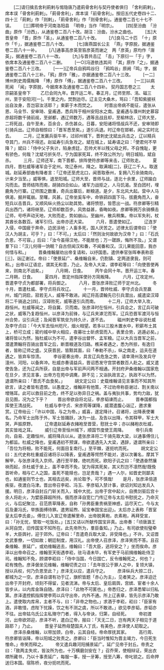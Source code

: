<!-- { "loadSidebar": true } -->
　　[二]请归擒去舍利萴剌与惕隐唐乃遣萴骨舍利与契丹使者俱归　「舍利萴剌」，席本误「骨舍利萴剌」。「萴骨舍利」，席本误「前骨舍利」。按旧五代史卷四十二、四十三「萴剌」作「则剌」，「萴骨舍利」作「则骨舍利」。通鉴卷二百七十七不误。
　　[三]葬明帝于河南洛阳县　「明帝」当作「明宗」。
　　[四]至汾曲　「汾曲」原作「汾西」，从通鉴卷二百八十改。胡注：汾曲，汾水之曲也。
　　[五]大晋皇帝　「晋」原作「圣」，从通鉴卷二百八十改。
　　[六]良马二十匹　「十」原作「千」，据通鉴卷二百八十改。
　　[七]唐燕国长公主　「燕」字原脱，据通鉴卷二百八十一补。
　　[八]通事高彦英至笞彦英而谢之　两「彦英」原均作「唐英」，据通鉴卷二百八十一改。
　　[九]与晋共击辽　「击」下原衍一「于」字，依席本及通鉴卷二百八十二删。
　　[一○]冯道依违其间　「其」原作「之」，据通鉴卷二百八十三改。
　　[一一]辽帝兵自鸦鸣谷归　「鸦鸣谷」原阙「鸣」字，据通鉴卷二百八十三补。「鸦」原作「雅」，亦据通鉴卷二百八十三改。
　　[一二]博州刺史周儒叛降　「博」原作「傅」，据通鉴卷二百八十三改。
　　[一三]以病死闻　「闻」字原脱，今据席本及通鉴卷二百八十四补。
契丹国志卷之三
　　太宗嗣圣皇帝下
　　乙巳会同九年。晋开运二年。春正月，辽师至邢、洺、磁三州，至于安阳河[一]。千里之内，焚剽迨尽。辽主见大桑木，骂曰：「吾知紫披袄出自汝身，吾岂容汝活耶？」束薪于木而焚之。
　　时晋出帝病不能征，遣张从恩、马全节、安审琦、皇甫遇，悉兵阵于相州安阳水之南。皇甫遇与濮州刺史慕容彦超将数千骑前觇，至邺都，遇辽师数万，遇等且战且却，至榆林店，辽师大至，二将死战，自午至未，百余合，杀伤甚众。日暮，安阳诸将怪觇兵不还，安审琦即引骑兵出。辽师自相惊曰：「晋军悉至矣。」遂引兵退。时辽帝在邯郸，闻之实时北去。
　　二月，辽发羸兵驱牛羊，过祁州城下，晋刺史沈斌出兵击之，辽以精兵夺其门，州兵不得还。赵延寿引兵急攻之。斌在城上，延寿语之曰：「使君何不早降？」斌曰：「侍中父子失计，陷身虏廷，忍帅犬羊以残父母之邦，不自愧耻，更有骄色，何哉？沈斌弓折矢尽，宁为国家死耳，终不效公所为!」明日城陷，斌自杀。
　　三月，辽师还军，南下晋都，排阵使符彦卿等来击，辽师败走。
　　夏四月，晋杜威等诸军会于定州。攻辽泰州，降之。取满城[二]，获辽二千人。取遂城。赵延寿部曲有降者言：「辽帝还至虎北口，闻晋取泰州，复拥八万余骑南向，计来夕当至。」威等惧，退至阳城。辽师大至，晋师与战，逐北十余里，辽师踰白沟而去。晋师结阵而南，胡骑四合如山，诸军力战拒之，人马饥渴。至白团村，埋鹿角为行寨。辽师围之数重，奇兵出寨后，断粮道。是夕，东北风大起。营中人马俱渴，掘井辄崩。至曙，风甚。辽帝坐奚车中，命铁鹞四面下马，拔鹿角而入，奋短兵以击晋兵，又顺风纵火扬尘以助其势。诸将愤怒，皆愿出一战。符彦卿等引精兵出西门，诸将继至。辽师却数百步。风势益甚，昏晦如夜。彦卿等拥万余骑横击辽师，号呼声动天地，大败而走，势如崩山。至幽州，散兵稍集。帝以军失利，杖其酋长各数百。诸军引归。出帝亦还大梁。
　　六月，晋遣使如辽。
　　辽连岁入侵，中国疲于奔命，边民涂地；人畜多死，国人厌苦之。述律太后谓帝曰：「使汉人为胡主，可乎？」曰：「不可。」太后曰：「然则汝何故欲为汉帝？」曰：「石氏负恩，不可容。」后曰：「汝今虽得汉地，不能居也；万一蹉跌，悔所不及。」又谓羣下曰：「汉儿何得一饷眠？自古但闻汉和番，不闻番和汉。汉儿果能回意，我亦何惜与和。」
　　晋桑维翰屡劝出帝复请和，以纾国患。遣供奉官张晖奉表称臣[三]，诣辽谢过。帝曰：「使景延广、桑维翰自来，仍割镇、定两道隶我，则可和。」出帝以辽语忿，谓其无和意，乃止。及帝入大梁，谓李崧等曰：「向使晋使再来，则南北不战矣。」
　　八月朔，日食。
　　丙午会同十年。晋开运三年。春二月朔，日食。
　　夏四月，晋定州指挥使孙方简叛降。
　　六月，辽攻定州，晋遣李守贞为都部署，将兵御之。
　　八月，晋张彦泽败辽师于定州北。
　　冬十月，晋遣杜威、李守贞将兵攻辽。
　　十一月，晋帅杜威、李守贞会兵至嬴州，城门洞启，寂若无人，威等不敢进。闻辽将高谟翰先已引兵潜出，威遣梁汉璋将二千骑追之[四]，汉璋败死，威等遂引兵而南。
　　十二月，辽师大举入攻，趋恒州。杜威等闻之，将自冀、贝而南。张彦泽时在恒州，引兵会之，言辽兵可破之状，威等乃复趋恒州，以彦泽为前锋，与辽兵夹滹沱而军。辽兵恐晋军渡河与恒州合势，议引兵还；及闻晋军筑垒为持久计，遂不去。
　　磁州刺史李谷说杜威及李守贞曰：「今大军去恒州咫尺，烟火相望。若多以三股木置水中，积薪布土其上，桥可立成；密约城中举火相应，夜募壮士斫虏营而入，表里合势，逃遁必矣。」诸将皆以为然，独杜威以为不可，遣李谷出督怀、孟军粮。辽以大兵当晋军之前，潜遣萧翰将百骑出晋军之后，断晋粮道及归路。樵采者遇之，悉为所掠，有逸归者，皆称辽师之盛。又获晋民，皆黥其面，曰「奉勅不杀」，纵之南走，运夫在道遇之，皆弃车惊溃。
　　李谷密奏出帝，具言辽兵危急之势，请幸滑州及发兵守澶州、河阳，以备奔冲。杜威亦奏请益兵，晋诏悉发守宫禁者数百人赴之。威又遣使告急，还为辽兵所获，自是出帝与军前声问两不相通。开封府尹桑维翰以国家危在旦夕，求见言事，出帝方在苑中调鹰，辞不见；又诣执政言之，执政不以为然，退谓所亲曰：「晋氏不血食矣。」
　　胡文定公曰：史载维翰请见言事而不知其所欲言，读之者皆有遗恨。以愚度之，维翰非有他策，不过劝帝称臣谢过、割关南以增赂耳。此可以救目前之危，终不足以弥异日之祸。盖与夷狄共事，势均力敌，犹且见图，况为之下乎？
　　晋出帝欲自将北征，李彦韬谏而止。
　　晋奉国都指挥使王清战死。
　　杜威与李守贞、宋彦筠等谋降，威潜遣腹心诣辽，邀求重赏。辽帝绐云：「许以中国，与之为帝。」威喜，遂定降计。召诸将，出降表使署名。乃命军士出陈于外，军士皆踊跃，决为一战，及告以出降，令其释甲，军士大哭，声振原野。
　　辽帝遣赵延寿衣赭袍至晋营，慰抚士卒；亦以赭袍衣杜威，其实皆戏之耳。
　　威引辽帝至恒州城下，顺国节度使王周降。
　　帝引兵南向，自易、定趣恒州，威将降兵以从。遣张彦泽将二千骑先取大梁，以通事傅住儿为都监。杜威之降也，皇甫遇初不预谋，帝欲遣遇先入大梁，遇辞，退谓所亲曰：「吾位为将相，败不能死，何面目复南行。」至平棘，遂扼吭而死。
　　胡文定公曰：五代史称杜重威召诸将示以降表，皇甫遇等愕然不能对，遂以次署名，摩其下解甲，与张彦泽先入京师。遇行至平棘，绝吭而死。欧阳子讥之曰：「使遇奋然攘袂而起，杀杜威于坐上，虽不幸而不免，犹为得其死矣，其义烈岂不凛然哉!既俛首听命，相与亡人之国，虽死不能赎也，岂足贵哉？」遇一人尔，如晋史则鄙夫也，如通鉴则节士也，其相去远矣，尚论取予，可不慎哉!
　　是月，张彦泽倍道疾驱，夜渡白马津。晋出帝召李崧、冯玉、李彦韬入禁计事，欲诏刘知远发兵入援。明日，彦泽自封丘门斩关而入，城中大扰。出帝于宫中起火，自携剑驱后宫十余人将赴火，为嬖臣薛超所持。俄而彦泽自宽仁门传辽帝与太后书慰抚之，乃命灭火，与后妃聚泣，召范质草降表，自称「孙男臣重贵祸至神惑，运尽天亡。今与太后及妻冯氏，举族面缚待罪。遣男延煦、延宝奉国宝出迎」。太后亦上表称「晋室皇太后李氏妾」。傅住儿入宣辽帝遣解里命，出帝脱黄袍，衣素袍，再拜受宣，曰：「孙无忧，管取一吃饭处。」[五]又诘以所献传国宝非真。出帝奏：「顷唐潞王从珂自焚，旧传国宝不知所在。此先帝所为，羣臣备知。」乃止。有司欲使衔璧牵羊，大臣舆衬，迎于郊外。辽帝曰：「吾遣奇兵取大梁，非受降也。」不许。又诏晋文武羣僚，一切如故；朝廷制度，用汉礼。出帝使人召彦泽，彦泽笑而不答。且召桑维翰、景延广。或劝维翰逃去，维翰曰：「吾大臣，逃将安之？」坐而俟命。彦泽以出帝命召之，维翰至天街遇李崧，驻马语未毕，有军吏于马前揖维翰赴侍卫司。维翰知不免，顾谓李崧曰：「侍中当国，今日国亡，反令维翰死之，何也？」崧有愧色。彦泽倨坐见维翰，维翰切责之曰：「去年拔公于罪人之中，复领大镇，授以兵权，何乃负恩至此？」彦泽无以应，遣兵守之。
　　彦泽纵兵大掠二日，都城为之一空。彦泽自谓有功于辽，旗帜皆题「赤心为主」，见者笑之。彦泽迫迁出帝于开封府，顷刻不得留，见者流涕。帝与太后、皇后肩舆，宫嫔、宦者十余人皆步从，以内库金珠自随。彦泽曰：「此物不可匿也。」帝悉归之，彦泽悉辇以归私第。彦泽遣控鹤指挥使李筠以兵守出帝，内外不通。所上辽表章，皆先示彦泽乃敢上。遣使取内库帛，主者不与，曰：「非帝之物也。」求酒于李崧，崧曰：「臣家有酒，非敢惜，虑陛下忧躁，饮之有不测之虞，所以不敢进。」欲见李彦韬，彦韬亦不往。出帝姑乌氏公主私赂守门者，得入与帝诀，归第，自经死。
　　帝初渡河，出帝欲郊迎，彦泽不听，遣白辽帝，报曰：「天无二日，岂有两天子相见于道路耶？」乃止。
　　晋皇子延煦母楚国夫人丁氏，有美色，彦泽使人刧取之。
　　彦泽杀桑维翰，以带加颈，白帝，云其自经。帝命厚抚其家。
　　高行周、符彦卿皆诣降，帝以阳城之败责之。彦卿曰：「臣当时惟知为晋主竭力，今日死生惟命。」帝笑而释之。
　　帝又遣兵趣河阳捕景延广。延广见帝于封丘。帝责之曰：「致两主失欢，皆汝所为也，十万横磨剑安在？」召乔荣，使相辩证，荣出衣襟所藏书，乃以十事责延广，每服一事，授一牙筹，授至八筹，帝叱锁之。后命押送归本国。宿陈桥，夜分扼吭而死。
